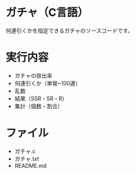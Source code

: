 # ガチャ（C言語）
何連引くかを指定できるガチャのソースコードです。

# 実行内容
- ガチャの排出率
- 何連引くか（単発~100連）
- 乱数
- 結果（SSR・SR・R）
- 集計（個数・割合）

# ファイル
- ガチャ.c
- ガチャ.txt
- README.md
